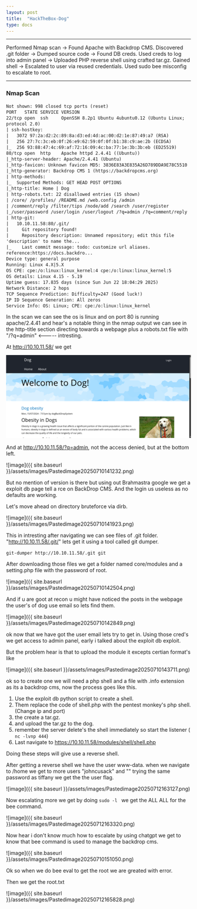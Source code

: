 ```yaml
---
layout: post
title:  "HackTheBox-Dog"
type: docs
---
```


---
Performed Nmap scan → Found Apache with Backdrop CMS.
Discovered .git folder → Dumped source code → Found DB creds.
Used creds to log into admin panel → Uploaded PHP reverse shell using crafted tar.gz.
Gained shell → Escalated to user via reused credentials.
Used sudo bee misconfig to escalate to root.

---

### Nmap Scan

```
Not shown: 998 closed tcp ports (reset)
PORT   STATE SERVICE VERSION
22/tcp open  ssh     OpenSSH 8.2p1 Ubuntu 4ubuntu0.12 (Ubuntu Linux; protocol 2.0)
| ssh-hostkey: 
|   3072 97:2a:d2:2c:89:8a:d3:ed:4d:ac:00:d2:1e:87:49:a7 (RSA)
|   256 27:7c:3c:eb:0f:26:e9:62:59:0f:0f:b1:38:c9:ae:2b (ECDSA)
|_  256 93:88:47:4c:69:af:72:16:09:4c:ba:77:1e:3b:3b:eb (ED25519)
80/tcp open  http    Apache httpd 2.4.41 ((Ubuntu))
|_http-server-header: Apache/2.4.41 (Ubuntu)
|_http-favicon: Unknown favicon MD5: 3836E83A3E835A26D789DDA9E78C5510
|_http-generator: Backdrop CMS 1 (https://backdropcms.org)
| http-methods: 
|_  Supported Methods: GET HEAD POST OPTIONS
|_http-title: Home | Dog
| http-robots.txt: 22 disallowed entries (15 shown)
| /core/ /profiles/ /README.md /web.config /admin 
| /comment/reply /filter/tips /node/add /search /user/register 
|_/user/password /user/login /user/logout /?q=admin /?q=comment/reply
| http-git: 
|   10.10.11.58:80/.git/
|     Git repository found!
|     Repository description: Unnamed repository; edit this file 'description' to name the...
|_    Last commit message: todo: customize url aliases.  reference:https://docs.backdro...
Device type: general purpose
Running: Linux 4.X|5.X
OS CPE: cpe:/o:linux:linux_kernel:4 cpe:/o:linux:linux_kernel:5
OS details: Linux 4.15 - 5.19
Uptime guess: 17.835 days (since Sun Jun 22 18:04:29 2025)
Network Distance: 2 hops
TCP Sequence Prediction: Difficulty=247 (Good luck!)
IP ID Sequence Generation: All zeros
Service Info: OS: Linux; CPE: cpe:/o:linux:linux_kernel
```

In the scan we can see the os is linux and on port 80 is running apache/2.4.41 and hear's a notable thing in the nmap output we can see in the http-title section directing towards a webpage plus a robots.txt file with "/?q=admin" <----- intresting.

At http://10.10.11.58/ we get 

![Image](Pastedimage20250710141120.png)


And at http://10.10.11.58/?q=admin, not the access denied, but at the bottom left.

![image]({{ site.baseurl }}/assets/images/Pastedimage20250710141232.png)

But no mention of version is there but using out Brahmastra google we get a exploit db page tell a rce on BackDrop CMS. And the login us useless as no defaults are working.

Let's move ahead on directory bruteforce via dirb.

![image]({{ site.baseurl }}/assets/images/Pastedimage20250710141923.png)

This in intresting after navigating we can see files of .git folder. "http://10.10.11.58/.git/" lets get it using a tool called git dumper.

```
git-dumper http://10.10.11.58/.git git
```

After downloading those files we get a folder named core/modules and a setting.php file with the password of root.

![image]({{ site.baseurl }}/assets/images/Pastedimage20250710142504.png)

And if u are goot at recon u might have noticed the posts in the webpage the user's of dog use email so lets find them.

![image]({{ site.baseurl }}/assets/images/Pastedimage20250710142849.png)

ok now that we have got the user email lets try to get in. Using those cred's we get access to admin panel, early i talked about the exploit db exploit.

But the problem hear is that to upload the module it excepts certian format's like 

![image]({{ site.baseurl }}/assets/images/Pastedimage20250710143711.png)

ok so to create one we will need a php shell and a file with .info extension as its a backdrop cms, now the process goes like this.

1. Use the exploit db python script to create a shell.
2. Them replace the code of shell.php with the pentest monkey's php shell.(Change ip and port)
3. the create a tar.gz.
4. and upload the tar.gz to the dog.
5. remember the server delete's the shell immediately so start the listener (``` nc -lvnp 444```)  
6. Last navigate to https://10.10.11.58/modules/shell/shell.php

Doing these steps will give use a reverse shell.

After getting a reverse shell we have the user www-data. when we navigate to /home we get to more users "johncusack" and "" trying the same password as tiffany we get the the user flag.

![image]({{ site.baseurl }}/assets/images/Pastedimage20250712163127.png)

Now escalating more we get by doing ```sudo -l ``` we get the ALL ALL for the bee command.

![image]({{ site.baseurl }}/assets/images/Pastedimage20250712163320.png)

Now hear i don't know much how to escalate by using chatgpt we get to know that bee command is used to manage the backdrop cms.

![image]({{ site.baseurl }}/assets/images/Pastedimage20250710151050.png)

Ok so when we do bee eval to get the root we are greated with error.

Then we get the root.txt

![image]({{ site.baseurl }}/assets/images/Pastedimage20250712165828.png)
